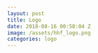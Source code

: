 ```yaml
---
layout: post
title: Logo
date: 2018-08-16 00:58:04 Z
image: /assets/hhf_logo.png
categories: logo
---
```

